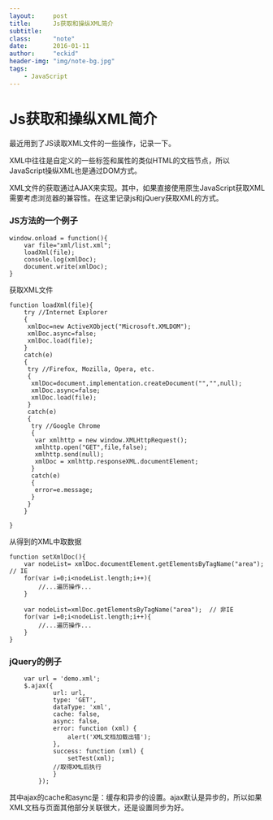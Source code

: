 ```yaml
---
layout:     post
title:      Js获取和操纵XML简介
subtitle:   
class:		"note"
date:       2016-01-11 
author:     "eckid"
header-img: "img/note-bg.jpg"
tags:
    - JavaScript
---
```


# Js获取和操纵XML简介


最近用到了JS读取XML文件的一些操作，记录一下。

XML中往往是自定义的一些标签和属性的类似HTML的文档节点，所以JavaScript操纵XML也是通过DOM方式。

XML文件的获取通过AJAX来实现。其中，如果直接使用原生JavaScript获取XML需要考虑浏览器的兼容性。在这里记录js和jQuery获取XML的方式。

### JS方法的一个例子


	window.onload = function(){
		var file="xml/list.xml";
		loadXml(file);
		console.log(xmlDoc);
		document.write(xmlDoc);
	}

	
获取XML文件
	
	function loadXml(file){
		try //Internet Explorer  
		{  
		 xmlDoc=new ActiveXObject("Microsoft.XMLDOM");  
		 xmlDoc.async=false;  
		 xmlDoc.load(file);  
		}  
		catch(e)  
		{  
		 try //Firefox, Mozilla, Opera, etc.  
		 {  
		  xmlDoc=document.implementation.createDocument("","",null);  
		  xmlDoc.async=false;  
		  xmlDoc.load(file);  
		 }  
		 catch(e)  
		 {  
		  try //Google Chrome  
		  {  
		   var xmlhttp = new window.XMLHttpRequest();  
		   xmlhttp.open("GET",file,false);  
		   xmlhttp.send(null);  
		   xmlDoc = xmlhttp.responseXML.documentElement;  
		  }  
		  catch(e)  
		  {  
		   error=e.message;  
		  }  
		 }  
		}  
	
	}

从得到的XML中取数据

	function setXmlDoc(){
		var nodeList= xmlDoc.documentElement.getElementsByTagName("area"); // IE  
		for(var i=0;i<nodeList.length;i++){  
		    //...遍历操作...  
		}  
		  
		var nodeList=xmlDoc.getElementsByTagName("area");  // 非IE  
		for(var i=0;i<nodeList.length;i++){  
		    //...遍历操作...  
		}  	
	}



### jQuery的例子
	
	    var url = 'demo.xml';
	    $.ajax({
	            url: url,
	            type: 'GET',
	            dataType: 'xml',
	            cache: false,
	            async: false,
	            error: function (xml) {
	                alert('XML文档加载出错');
	            },
	            success: function (xml) {
	                setTest(xml);
				//取得XML后执行
	            }
	        });
	



其中ajax的cache和async是：缓存和异步的设置。ajax默认是异步的，所以如果XML文档与页面其他部分关联很大，还是设置同步为好。